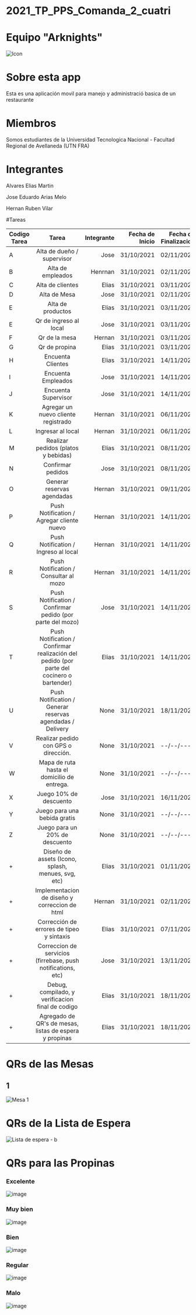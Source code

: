 # 2021_TP_PPS_Comanda_2_cuatri
# Equipo "Arknights"

![Icon](https://user-images.githubusercontent.com/36265028/140659793-70f971d6-8814-48cc-8bcc-be0ca936ad2a.png)

# Sobre esta app
Esta es una aplicación movil para manejo y administració basica de un restaurante

# Miembros
Somos estudiantes de la Universidad Tecnologica Nacional - Facultad Regional de Avellaneda (UTN FRA)

# Integrantes
Alvares Elias Martin

Jose Eduardo Arias Melo

Hernan Ruben Vilar

#Tareas

| Codigo Tarea       | Tarea          | Integrante  | Fecha de Inicio  | Fecha de Finalizacion |
| ------------- |:-------------:| -----:|-----:|-----:|
| A | Alta de dueño / supervisor                                                                | Jose       | 31/10/2021 | 02/11/2021 |
| B | Alta de empleados                                                                         | Henrnan    | 31/10/2021 | 02/11/2021 |
| C | Alta de clientes                                                                          | Elias      | 31/10/2021 | 03/11/2021 |
| D | Alta de Mesa                                                                              | Jose       | 31/10/2021 | 02/11/2021 |
| E | Alta de productos                                                                         | Elias      | 31/10/2021 | 03/11/2021 |
| E | Qr de ingreso al local                                                                    | Jose       | 31/10/2021 | 03/11/2021 |
| F | Qr de la mesa                                                                             | Hernan     | 31/10/2021 | 03/11/2021 |
| G | Qr de propina                                                                             | Elias      | 31/10/2021 | 03/11/2021 |
| H | Encuenta Clientes                                                                         | Elias      | 31/10/2021 | 14/11/2021 |
| I | Encuenta Empleados                                                                        | Jose       | 31/10/2021 | 14/11/2021 |
| J | Encuenta Supervisor                                                                       | Jose       | 31/10/2021 | 14/11/2021 |
| K | Agregar un nuevo cliente registrado                                                       | Hernan     | 31/10/2021 | 06/11/2021 |
| L | Ingresar al local                                                                         | Hernan     | 31/10/2021 | 06/11/2021 |
| M | Realizar pedidos (platos y bebidas)                                                       | Elias      | 31/10/2021 | 08/11/2021 |
| N | Confirmar pedidos                                                                         | Jose       | 31/10/2021 | 08/11/2021 |
| O | Generar reservas agendadas                                                                | Hernan     | 31/10/2021 | 09/11/2021 |
| P | Push Notification / Agregar cliente nuevo                                                 | Hernan     | 31/10/2021 | 14/11/2021 |
| Q | Push Notification / Ingreso al local                                                      | Hernan     | 31/10/2021 | 14/11/2021 |
| R | Push Notification / Consultar al mozo                                                     | Hernan     | 31/10/2021 | 14/11/2021 |
| S | Push Notification / Confirmar pedido (por parte del mozo)                                 | Jose       | 31/10/2021 | 14/11/2021 |
| T | Push Notification / Confirmar realización del pedido (por parte del cocinero o bartender) | Elias      | 31/10/2021 | 14/11/2021 |
| U | Push Notification / Generar reservas agendadas / Delivery                                 | None       | 31/10/2021 | 18/11/2021 |
| V | Realizar pedido con GPS o dirección.                                                      | None       | 31/10/2021 | --/--/---- |
| W | Mapa de ruta hasta el domicilio de entrega.                                               | None       | 31/10/2021 | --/--/---- |
| X | Juego 10% de descuento                                                                    | Jose       | 31/10/2021 | 16/11/2021 |
| Y | Juego para una bebida gratis                                                              | None       | 31/10/2021 | --/--/---- |
| Z | Juego para un 20% de descuento                                                            | None       | 31/10/2021 | --/--/---- |
| + | Diseño de assets (Icono, splash, menues, svg, etc)                                        | Elias      | 31/10/2021 | 01/11/2021 |
| + | Implementacion de diseño y correccion de html                                             | Hernan     | 31/10/2021 | 02/11/2021 |
| + | Corrección de errores de tipeo y sintaxis                                                 | Elias      | 31/10/2021 | 07/11/2021 |
| + | Correccion de servicios (firrebase, push notifications, etc)                              | Jose       | 31/10/2021 | 13/11/2021 |
| + | Debug, compilado, y verificacion final de codigo                                          | Elias      | 31/10/2021 | 18/11/2021 |
| + | Agregado de QR's de mesas, listas de espera y propinas                                    | Elias      | 31/10/2021 | 18/11/2021 |

# QRs de las Mesas
## 1
![Mesa 1](https://user-images.githubusercontent.com/36265028/142366336-ee1fc0f4-61ad-4a63-9a06-7f6e2483717e.png)



# QRs de la Lista de Espera 
![Lista de espera - b](https://user-images.githubusercontent.com/36265028/142366226-42edbeae-288a-4fa2-8cc6-be810a081c1d.png)


# QRs para las Propinas

### Excelente 
![image](https://user-images.githubusercontent.com/36265028/142366410-efb0a298-9813-46ec-9b5c-4b8fe92e8f88.png)


### Muy bien 
![image](https://user-images.githubusercontent.com/36265028/142366514-fa570a35-ef48-496f-a674-8a8e968425ca.png)


### Bien 
![image](https://user-images.githubusercontent.com/36265028/142366559-619883a3-dd3a-4c47-9554-3dd8d4a66db2.png)


### Regular 
![image](https://user-images.githubusercontent.com/36265028/142366602-199b52c1-08e1-4fe5-b236-c772c4cec84c.png)


### Malo 
![image](https://user-images.githubusercontent.com/36265028/142366663-fbe58bb0-dfad-4dd1-8dc2-0e51a9abfe0c.png)


